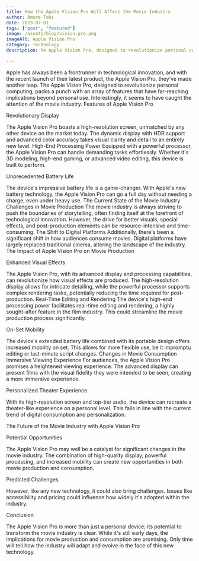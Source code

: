 ```yaml
---
title: How the Apple Vision Pro Will Affect the Movie Industry
author: Amure Tobi
date: 2023-07-01
tags: ["post", "featured"]
image: /assets/blog/vision-pro.png
imageAlt: Apple Vision Pro 
category: Technology
description: he Apple Vision Pro, designed to revolutionize personal computing, packs a punch with an array of features that have far-reaching implications beyond personal use. Interestingly, it seems to have caught the attention of the movie industry.

---
```


Apple has always been a frontrunner in technological innovation, and with the recent launch of their latest product, the Apple Vision Pro, they've made another leap. The Apple Vision Pro, designed to revolutionize personal computing, packs a punch with an array of features that have far-reaching implications beyond personal use. Interestingly, it seems to have caught the attention of the movie industry.
Features of Apple Vision Pro

Revolutionary Display


The Apple Vision Pro boasts a high-resolution screen, unmatched by any other device on the market today. The dynamic display with HDR support and advanced color accuracy takes visual clarity and detail to an entirely new level.
High-End Processing Power
Equipped with a powerful processor, the Apple Vision Pro can handle demanding tasks effortlessly. Whether it's 3D modeling, high-end gaming, or advanced video editing, this device is built to perform.


Unprecedented Battery Life


The device's impressive battery life is a game-changer. With Apple's new battery technology, the Apple Vision Pro can go a full day without needing a charge, even under heavy use.
The Current State of the Movie Industry
Challenges in Movie Production
The movie industry is always striving to push the boundaries of storytelling, often finding itself at the forefront of technological innovation. However, the drive for better visuals, special effects, and post-production elements can be resource-intensive and time-consuming.
The Shift to Digital Platforms
Additionally, there's been a significant shift in how audiences consume movies. Digital platforms have largely replaced traditional cinema, altering the landscape of the industry.
The Impact of Apple Vision Pro on Movie Production


Enhanced Visual Effects


The Apple Vision Pro, with its advanced display and processing capabilities, can revolutionize how visual effects are produced. The high-resolution display allows for intricate detailing, while the powerful processor supports complex rendering tasks, potentially reducing the time required for post-production.
Real-Time Editing and Rendering
The device's high-end processing power facilitates real-time editing and rendering, a highly sought-after feature in the film industry. This could streamline the movie production process significantly.


On-Set Mobility


The device's extended battery life combined with its portable design offers increased mobility on set. This allows for more flexible use, be it impromptu editing or last-minute script changes.
Changes in Movie Consumption
Immersive Viewing Experience
For audiences, the Apple Vision Pro promises a heightened viewing experience. The advanced display can present films with the visual fidelity they were intended to be seen, creating a more immersive experience.


Personalized Theater Experience



With its high-resolution screen and top-tier audio, the device can recreate a theater-like experience on a personal level. This falls in line with the current trend of digital consumption and personalization.


The Future of the Movie Industry with Apple Vision Pro


Potential Opportunities


The Apple Vision Pro may well be a catalyst for significant changes in the movie industry. The combination of high-quality display, powerful processing, and increased mobility can create new opportunities in both movie production and consumption.


Predicted Challenges


However, like any new technology, it could also bring challenges. Issues like accessibility and pricing could influence how widely it's adopted within the industry.


Conclusion


The Apple Vision Pro is more than just a personal device; its potential to transform the movie industry is clear. While it's still early days, the implications for movie production and consumption are promising. Only time will tell how the industry will adapt and evolve in the face of this new technology.

